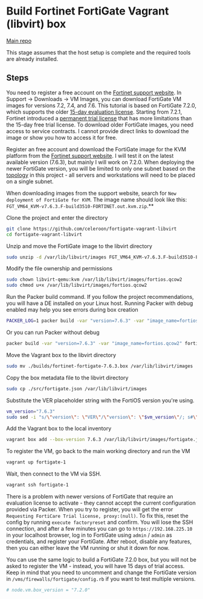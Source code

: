 # Build Fortinet FortiGate Vagrant (libvirt) box

[Main repo](https://github.com/celeroon/fortigate-vagrant-libvirt)

This stage assumes that the host setup is complete and the required tools are already installed.

## Steps

You need to register a free account on the [Fortinet support website](https://support.fortinet.com/). In Support -> Downloads -> VM Images, you can download FortiGate VM images for versions 7.2, 7.4, and 7.6. This tutorial is based on FortiGate 7.2.0, which supports the older [15-day evaluation license](https://docs.fortinet.com/document/fortigate-private-cloud/7.2.0/microsoft-hyper-v-administration-guide/504166/fortigate-vm-evaluation-license). Starting from 7.2.1, Fortinet introduced a [permanent trial license](https://docs.fortinet.com/document/fortigate/7.2.12/administration-guide/441460) that has more limitations than the 15-day free trial license. To download older FortiGate images, you need access to service contracts. I cannot provide direct links to download the image or show you how to access it for free.

Register an free account and download the FortiGate image for the KVM platform from the [Fortinet support website](https://support.fortinet.com/support/#/downloads/vm). I will test it on the latest available version (7.6.3), but mainly I will work on 7.2.0. When deploying the newer FortiGate version, you will be limited to only one subnet based on the [topology](/resources/images/vagrant-lab-virtual-topology.svg) in this project - all servers and workstations will need to be placed on a single subnet.

When downloading images from the support website, search for `New deployment of FortiGate for KVM`. The image name should look like this: `FGT_VM64_KVM-v7.6.3.F-build3510-FORTINET.out.kvm.zip`.**

Clone the project and enter the directory

```bash
git clone https://github.com/celeroon/fortigate-vagrant-libvirt
cd fortigate-vagrant-libvirt
```

Unzip and move the FortiGate image to the libvirt directory

```bash
sudo unzip -d /var/lib/libvirt/images FGT_VM64_KVM-v7.6.3.F-build3510-FORTINET.out.kvm.zip
```

Modify the file ownership and permissions

```bash
sudo chown libvirt-qemu:kvm /var/lib/libvirt/images/fortios.qcow2
sudo chmod u+x /var/lib/libvirt/images/fortios.qcow2
```

Run the Packer build command. If you follow the project recommendations, you will have a DE installed on your Linux host. Running Packer with debug enabled may help you see errors during box creation

```bash
PACKER_LOG=1 packer build -var "version=7.6.3" -var "image_name=fortios.qcow2" -var "gui_disabled=false" fortigate-ssl-vrf.pkr.hcl
```

Or you can run Packer without debug

```bash
packer build -var "version=7.6.3" -var "image_name=fortios.qcow2" fortigate-ssl-vrf.pkr.hcl
```

Move the Vagrant box to the libvirt directory

```bash
sudo mv ./builds/fortinet-fortigate-7.6.3.box /var/lib/libvirt/images
```

Copy the box metadata file to the libvirt directory

```bash
sudo cp ./src/fortigate.json /var/lib/libvirt/images
```

Substitute the VER placeholder string with the FortiOS version you're using.

```bash
vm_version="7.6.3"
sudo sed -i "s/\"version\": \"VER\"/\"version\": \"$vm_version\"/; s#\"url\": \"file:///var/lib/libvirt/images/fortinet-fortigate-VER.box\"#\"url\": \"file:///var/lib/libvirt/images/fortinet-fortigate-$vm_version.box\"#" /var/lib/libvirt/images/fortigate.json
```

Add the Vagrant box to the local inventory

```bash
vagrant box add --box-version 7.6.3 /var/lib/libvirt/images/fortigate.json
```

To register the VM, go back to the main working directory and run the VM

```bash
vagrant up fortigate-1
```

Wait, then connect to the VM via SSH.

```bash
vagrant ssh fortigate-1
```

There is a problem with newer versions of FortiGate that require an evaluation license to activate - they cannot accept the current configuration provided via Packer. When you try to register, you will get the error `Requesting FortiCare Trial license, proxy:(null)`. To fix this, reset the config by running `execute factoryreset` and confirm. You will lose the SSH connection, and after a few minutes you can go to `https://192.168.225.10` in your localhost browser, log in to FortiGate using `admin` / `admin` as credentials, and register your FortiGate. After reboot, disable any features, then you can either leave the VM running or shut it down for now.

You can use the same logic to build a FortiGate 7.2.0 box, but you will not be asked to register the VM - instead, you will have 15 days of trial access. Keep in mind that you need to uncomment and change the FortiGate version in `/vms/firewalls/fortigate/config.rb` if you want to test multiple versions.

```bash
# node.vm.box_version = "7.2.0"
```
